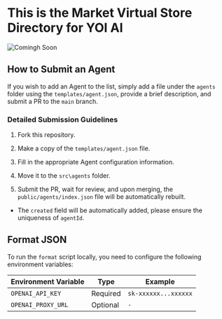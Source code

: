 # This is the Market Virtual Store Directory for YOI AI

![Comingh Soon](https://github.com/user-attachments/assets/8637566f-1a6b-4809-a829-263441a5ba08)


## How to Submit an Agent

If you wish to add an Agent to the list, simply add a file under the `agents` folder using the `templates/agent.json`, provide a brief description, and submit a PR to the `main` branch.

### Detailed Submission Guidelines

1. Fork this repository.

2. Make a copy of the `templates/agent.json` file.

3. Fill in the appropriate Agent configuration information.

4. Move it to the `src\agents` folder.

5. Submit the PR, wait for review, and upon merging, the `public/agents/index.json` file will be automatically rebuilt.

- The `created` field will be automatically added, please ensure the uniqueness of `agentId`.

## Format JSON

To run the `format` script locally, you need to configure the following environment variables:

| Environment Variable | Type     | Example              |
| -------------------- | -------- | -------------------- |
| `OPENAI_API_KEY`     | Required | `sk-xxxxxx...xxxxxx` |
| `OPENAI_PROXY_URL`   | Optional | `-`                  |
